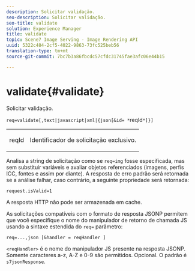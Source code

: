 ```yaml
---
description: Solicitar validação.
seo-description: Solicitar validação.
seo-title: validate
solution: Experience Manager
title: validate
topic: Scene7 Image Serving - Image Rendering API
uuid: 5322c484-2cf5-4022-9863-73fc525beb56
translation-type: tm+mt
source-git-commit: 7bc7b3a86fbcdc57cfdc31745fae3afc06e44b15

---
```



# validate{#validate}

Solicitar validação.

`req=validate[,text|javascript|xml|{json[&id= *`reqId`*]}]`

<table id="simpletable_F214CDA7580A46C0B5CF14CF13AA9B0A"> 
 <tr class="strow"> 
  <td class="stentry"> <p><span class="codeph"><span class="varname"> reqId</span></span> </p> </td> 
  <td class="stentry"> <p>Identificador de solicitação exclusivo. </p></td> 
 </tr> 
</table>

Analisa a string de solicitação como se `req=img` fosse especificada, mas sem substituir variáveis e avaliar objetos referenciados (imagens, perfis ICC, fontes e assim por diante). A resposta de erro padrão será retornada se a análise falhar, caso contrário, a seguinte propriedade será retornada:

`request.isValid=1`

A resposta HTTP não pode ser armazenada em cache.

As solicitações compatíveis com o formato de resposta JSONP permitem que você especifique o nome do manipulador de retorno de chamada JS usando a sintaxe estendida do `req=` parâmetro:

`req=...,json [&handler = reqHandler ]`

`<reqHandler>` é o nome do manipulador JS presente na resposta JSONP. Somente caracteres a-z, A-Z e 0-9 são permitidos. Opcional. O padrão é `s7jsonResponse`.
